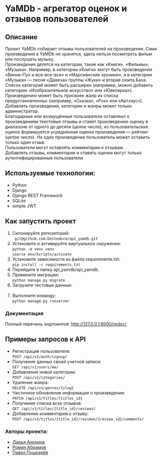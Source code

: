 # YaMDb - агрегатор оценок и отзывов пользователей

## Описание
Проект YaMDb собирает отзывы пользователей на произведения. Сами произведения в YaMDb не хранятся, здесь нельзя посмотреть фильм или послушать музыку.</br>
Произведения делятся на категории, такие как «Книги», «Фильмы», «Музыка». Например, в категории «Книги» могут быть произведения «Винни-Пух и все-все-все» и «Марсианские хроники», а в категории «Музыка» — песня «Давеча» группы «Жуки» и вторая сюита Баха. Список категорий может быть расширен (например, можно добавить категорию «Изобразительное искусство» или «Ювелирка»). </br>
Произведению может быть присвоен жанр из списка предустановленных (например, «Сказка», «Рок» или «Артхаус»). </br>
Добавлять произведения, категории и жанры может только администратор.</br>
Благодарные или возмущённые пользователи оставляют к произведениям текстовые отзывы и ставят произведению оценку в диапазоне от одного до десяти (целое число); из пользовательских оценок формируется усреднённая оценка произведения — рейтинг (целое число). На одно произведение пользователь может оставить только один отзыв.</br>
Пользователи могут оставлять комментарии к отзывам.</br>
Добавлять отзывы, комментарии и ставить оценки могут только аутентифицированные пользователи.</br>


## Используемые технологии:

* Python
* Django
* Django REST Framework
* SQLite
* simple JWT


## Как запустить проект
1. Склонируйте репозиторий:  
``` git@github.com:Destedora/api_yamdb.git```    
2. Установите и активируйте виртуальное окружение:  
``` python -m venv venv ```  
``` source env/Scripts/activate ``` 
3. Установите зависимости из файла requirements.txt:   
``` pip install -r requirements.txt ```
4. Перейдите в папку api_yamdb/api_yamdb.
5. Примените миграции:   
``` python manage.py migrate ```
6. Загрузите тестовые данные:  
```  ```
7. Выполните команду:   
``` python manage.py runserver ```


### Документация

Полный перечень эндпоинтов: http://127.0.0.1:8000/redoc/


## Примеры запросов к API
- Регистрация пользователя:  
``` POST /api/v1/auth/signup/ ```  
- Получение данных своей учетной записи:  
``` GET /api/v1/users/me/ ```  
- Добавление новой категории:  
``` POST /api/v1/categories/ ```
- Удаление жанра:  
``` DELETE /api/v1/genres/{slug} ```
- Частичное обновление информации о произведении:  
``` PATCH /api/v1/titles/{titles_id} ```
- Получение списка всех отзывов:  
``` GET /api/v1/titles/{title_id}/reviews/ ```
- Добавление комментария к отзыву:  
``` POST /api/v1/titles/{title_id}/reviews/{review_id}/comments/ ```

### Авторы проекта:

- [Дарья Анохина](https://github.com/Destedora)
- [Роман Абрамов](https://github.com/abramovrs)
- [Павел Пушкарёв](https://github.com/PushkarevP)